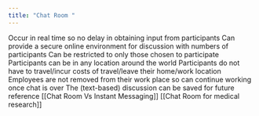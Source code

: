 ```yaml
---
title: "Chat Room "
---
```

Occur in real time so no delay in obtaining input from participants
Can provide a secure online environment for discussion with numbers of participants
Can be restricted to only those chosen to participate
Participants can be in any location around the world
Participants do not have to travel/incur costs of travel/leave their home/work location
Employees are not removed from their work place so can continue working once chat is over
The (text-based) discussion can be saved for future reference
[[Chat Room Vs Instant Messaging]]
[[Chat Room for medical research]]